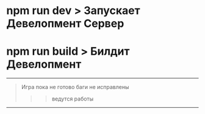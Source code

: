 # npm run dev > Запускает Девелопмент Сервер
# npm run build > Билдит Девелопмент

---

> Игра пока не готово
> баги не исправлены 
>>> ведутся работы

---